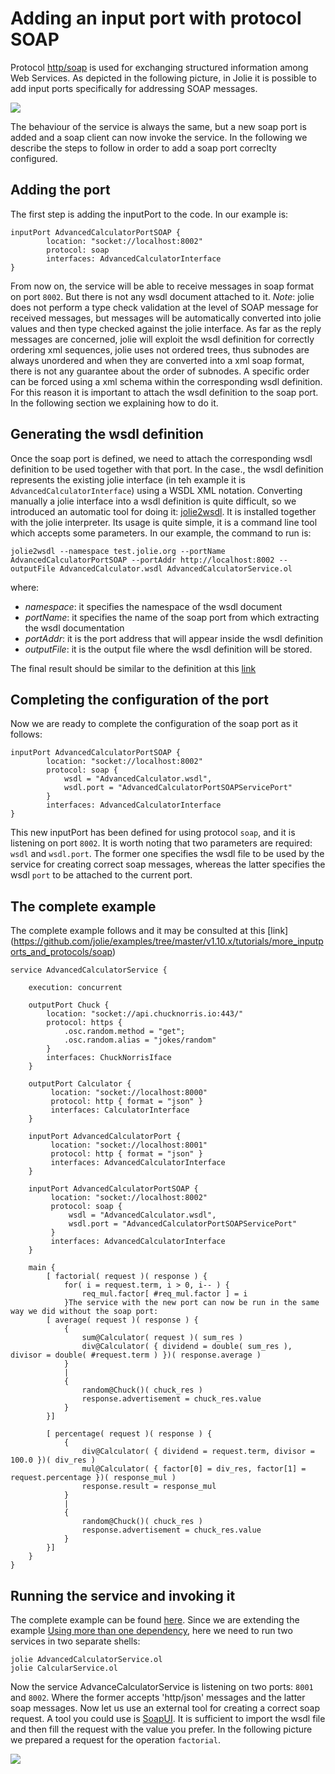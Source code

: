 # Adding an input port with protocol SOAP

Protocol [http/soap](https://docs.jolie-lang.org/v1.10.x/language-tools-and-standard-library/protocols/soap.html) is used for exchanging structured information among Web Services. As depicted in the following picture, in Jolie it is possible to add input ports specifically for addressing SOAP messages.

![](https://raw.githubusercontent.com/jolie/docs/v1.10.x/web/.gitbook/assets/more_inputports_and_protocols_soap.png)

The behaviour of the service is always the same, but a new soap port is added and a soap client can now invoke the service. In the following we describe the steps to follow in order to add a soap port correclty configured.

## Adding the port

The first step is adding the inputPort to the code. In our example is:

```jolie
inputPort AdvancedCalculatorPortSOAP {
        location: "socket://localhost:8002"
        protocol: soap 
        interfaces: AdvancedCalculatorInterface
}

```

From now on, the service will be able to receive messages in soap format on port `8002`. But there is not any wsdl document attached to it. _Note_: jolie does not perform a type check validation at the level of SOAP message for received messages, but messages will be automatically converted into jolie values and then type checked against the jolie interface. As far as the reply messages are concerned, jolie will exploit the wsdl definition for correctly ordering xml sequences, jolie uses not ordered trees, thus subnodes are always unordered and when they are converted into a xml soap format, there is not any guarantee about the order of subnodes. A specific order can be forced using a xml schema within the corresponding wsdl definition. For this reason it is important to attach the wsdl definition to the soap port. In the following section we explaining how to do it.

## Generating the wsdl definition

Once the soap port is defined, we need to attach the corresponding wsdl definition to be used together with that port. In the case., the wsdl definition represents the existing jolie interface (in teh example it is `AdvancedCalculatorInterface`) using a WSDL XML notation. Converting manually a jolie interface into a wsdl definition is quite difficult, so we introduced an automatic tool for doing it: [jolie2wsdl](https://docs.jolie-lang.org/v1.10.x/language-tools-and-standard-library/web-services/jolie2wsdl.html). It is installed together with the jolie interpreter. Its usage is quite simple, it is a command line tool which accepts some parameters. In our example, the command to run is:

```jolie
jolie2wsdl --namespace test.jolie.org --portName AdvancedCalculatorPortSOAP --portAddr http://localhost:8002 --outputFile AdvancedCalculator.wsdl AdvancedCalculatorService.ol 
```

where:

* _namespace_: it specifies the namespace of the wsdl document
* _portName_: it specifies the name of the soap port from which extracting the wsdl documentation
* _portAddr_: it is the port address that will appear inside the wsdl definition
* _outputFile_: it is the output file where the wsdl definition will be stored.

The final result should be similar to the definition at this [link](https://github.com/jolie/examples/blob/master/v1.10.x/tutorials/more_inputports_and_protocols/soap/AdvancedCalculator.wsdl)

## Completing the configuration of the port

Now we are ready to complete the configuration of the soap port as it follows:

```jolie
inputPort AdvancedCalculatorPortSOAP {
        location: "socket://localhost:8002"
        protocol: soap {
            wsdl = "AdvancedCalculator.wsdl",
            wsdl.port = "AdvancedCalculatorPortSOAPServicePort"
        }
        interfaces: AdvancedCalculatorInterface
}

```

This new inputPort has been defined for using protocol `soap`, and it is listening on port `8002`. It is worth noting that two parameters are required: `wsdl` and `wsdl.port`. The former one specifies the wsdl file to be used by the service for creating correct soap messages, whereas the latter specifies the wsdl `port` to be attached to the current port.

## The complete example

The complete example follows and it may be consulted at this [link]
(<https://github.com/jolie/examples/tree/master/v1.10.x/tutorials/more_inputports_and_protocols/soap>)

```jolie
service AdvancedCalculatorService {

    execution: concurrent

    outputPort Chuck {
        location: "socket://api.chucknorris.io:443/"
        protocol: https {
            .osc.random.method = "get";
            .osc.random.alias = "jokes/random"
        }
        interfaces: ChuckNorrisIface
    }

    outputPort Calculator {
         location: "socket://localhost:8000"
         protocol: http { format = "json" }
         interfaces: CalculatorInterface
    }

    inputPort AdvancedCalculatorPort {
         location: "socket://localhost:8001"
         protocol: http { format = "json" }
         interfaces: AdvancedCalculatorInterface
    }

    inputPort AdvancedCalculatorPortSOAP {
         location: "socket://localhost:8002"
         protocol: soap {
             wsdl = "AdvancedCalculator.wsdl",
             wsdl.port = "AdvancedCalculatorPortSOAPServicePort"
         }
         interfaces: AdvancedCalculatorInterface
    }

    main {
        [ factorial( request )( response ) {
            for( i = request.term, i > 0, i-- ) {
                req_mul.factor[ #req_mul.factor ] = i
            }The service with the new port can now be run in the same way we did without the soap port:
        [ average( request )( response ) {
            {
                sum@Calculator( request )( sum_res )
                div@Calculator( { dividend = double( sum_res ), divisor = double( #request.term ) })( response.average )
            }
            |
            {
                random@Chuck()( chuck_res )
                response.advertisement = chuck_res.value
            }
        }]

        [ percentage( request )( response ) {
            {
                div@Calculator( { dividend = request.term, divisor = 100.0 })( div_res )
                mul@Calculator( { factor[0] = div_res, factor[1] = request.percentage })( response_mul )
                response.result = response_mul
            }
            |
            {
                random@Chuck()( chuck_res )
                response.advertisement = chuck_res.value
            }
        }]
    }
}
```

## Running the service and invoking it

The complete example can be found [here](https://github.com/jolie/examples/tree/master/v1.10.x/tutorials/more_inputports_and_protocols/soap). Since we are extending the example [Using more than one dependency](https://docs.jolie-lang.org/v1.10.x/tutorials/using-more-than-one-dependency/), here we need to run two services in two separate shells:

```jolie
jolie AdvancedCalculatorService.ol
jolie CalcularService.ol
```

Now the service AdvanceCalculatorService is listening on two ports: `8001` and `8002`. Where the former accepts 'http/json' messages and the latter soap messages. Now let us use an external tool for creating a correct soap request. A tool you could use is [SoapUI](https://www.soapui.org/). It is sufficient to import the wsdl file and then fill the request with the value you prefer. In the following picture we prepared a request for the operation `factorial`.

![](https://raw.githubusercontent.com/jolie/docs/v1.10.x/web/.gitbook/assets/soapgui.png)
